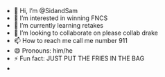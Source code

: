 - 👋 Hi, I’m @SidandSam
- 👀 I’m interested in winning FNCS
- 🌱 I’m currently learning  retakes
- 💞️ I’m looking to collaborate on please collab drake
- 📫 How to reach me call me number 911
- 😄 Pronouns: him/he
- ⚡ Fun fact: JUST PUT THE FRIES IN THE BAG
- 

<!---
SidandSam/SidandSam is a ✨ special ✨ repository because its `README.md` (this file) appears on your GitHub profile.
You can click the Preview link to take a look at your changes.
--->
